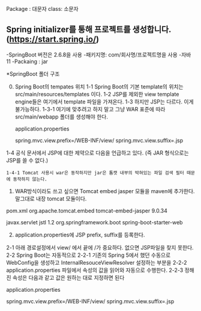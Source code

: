 Package :  대문자
class: 소문자

## Spring initializer를 통해 프로젝트를 생성합니다.(https://start.spring.io/)
  -SpringBoot 버전은 2.6.8을 사용
  -패키지명:  com/회사명/프로젝트명을 사용
  -자바 11
  -Packaing : jar

*SpringBoot 폴더 구조

0. Spring Boot의 tempates 위치
  1-1 Spring Boot의 기본 template의 위치는 src/main/resources/templates  이다.
  1-2 JSP를 제외한 view template engine들은 여기에서 template 파일을 가져온다.
  1-3 하지만 JSP는 다르다. 이게 불가능하다.
    1-3-1 여기에 맞추려고 하지 말고 그냥 WAR 표준에 따라 src/main/webapp 폴더를 생성해야 한다.

    application.properties

    spring.mvc.view.prefix=/WEB-INF/view/
    spring.mvc.view.suffix=.jsp
    
  1-4 공식 문서에서 JSP에 대한 제약으로 다음을 언급하고 있다. 
  (즉 JAR 형식으로는 JSP를 쓸 수 없다.)

    1-4-1 Tomcat 사용시 war은 동작하지만 jar은 톰캣 내부의 박혀있는 파일 검색 필터 때문에 동작하지 않는다.
 

1. WAR방식이라도 쓰고 싶으면 Tomcat embed jasper 모듈을 maven에 추가한다. 말그대로 내장 tomcat 모듈이다.

pom.xml
  <dependency>
    <groupId>org.apache.tomcat.embed</groupId>
    <artifactId>tomcat-embed-jasper</artifactId>
    <version>9.0.34</version>
  </dependency>

  <dependency>
    <groupId>javax.servlet</groupId>
    <artifactId>jstl</artifactId>
    <version>1.2</version>
  </dependency>

  <dependency>
    <groupId>org.springframework.boot</groupId>
    <artifactId>spring-boot-starter-web</artifactId>
  </dependency>


2. application.properties에 JSP prefix, suffix를 등록한다.

  2-1 아래 경로설정에서 view/ 에서 끝에 /가 중요하다. 없으면 JSP파일을 찾지 못한다.
  2-2 Spring Boot는 자동적으로
    2-2-1 기존의 Spring 5에서 했던 수동으로 WebConfig을 생성하고 InternalResouceViewResolver 설정하는 부분을
    2-2-2 application.properties 파일에서 속성의 값을 읽어와 자동으로 수행한다.
    2-2-3 정해진 속성은 다음과 같고 값은 원하는 대로 지정하면 된다

  application.properties

  spring.mvc.view.prefix=/WEB-INF/view/
  spring.mvc.view.suffix=.jsp





